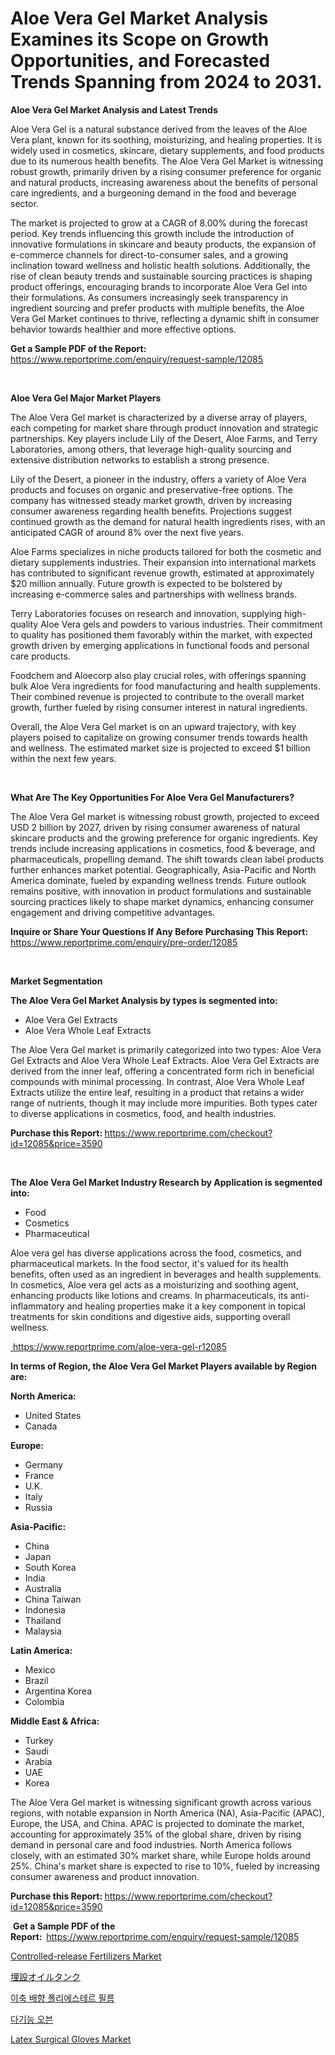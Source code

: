 <p><h1>Aloe Vera Gel Market Analysis Examines its Scope on Growth Opportunities, and Forecasted Trends Spanning from 2024 to 2031.</h1></p><p><strong>Aloe Vera Gel Market Analysis and Latest Trends</strong></p>
<p><p>Aloe Vera Gel is a natural substance derived from the leaves of the Aloe Vera plant, known for its soothing, moisturizing, and healing properties. It is widely used in cosmetics, skincare, dietary supplements, and food products due to its numerous health benefits. The Aloe Vera Gel Market is witnessing robust growth, primarily driven by a rising consumer preference for organic and natural products, increasing awareness about the benefits of personal care ingredients, and a burgeoning demand in the food and beverage sector.</p><p>The market is projected to grow at a CAGR of 8.00% during the forecast period. Key trends influencing this growth include the introduction of innovative formulations in skincare and beauty products, the expansion of e-commerce channels for direct-to-consumer sales, and a growing inclination toward wellness and holistic health solutions. Additionally, the rise of clean beauty trends and sustainable sourcing practices is shaping product offerings, encouraging brands to incorporate Aloe Vera Gel into their formulations. As consumers increasingly seek transparency in ingredient sourcing and prefer products with multiple benefits, the Aloe Vera Gel Market continues to thrive, reflecting a dynamic shift in consumer behavior towards healthier and more effective options.</p></p>
<p><strong>Get a Sample PDF of the Report:&nbsp;</strong> <a href="https://www.reportprime.com/enquiry/request-sample/12085">https://www.reportprime.com/enquiry/request-sample/12085</a></p>
<p>&nbsp;</p>
<p><strong>Aloe Vera Gel Major Market Players</strong></p>
<p><p>The Aloe Vera Gel market is characterized by a diverse array of players, each competing for market share through product innovation and strategic partnerships. Key players include Lily of the Desert, Aloe Farms, and Terry Laboratories, among others, that leverage high-quality sourcing and extensive distribution networks to establish a strong presence.</p><p>Lily of the Desert, a pioneer in the industry, offers a variety of Aloe Vera products and focuses on organic and preservative-free options. The company has witnessed steady market growth, driven by increasing consumer awareness regarding health benefits. Projections suggest continued growth as the demand for natural health ingredients rises, with an anticipated CAGR of around 8% over the next five years.</p><p>Aloe Farms specializes in niche products tailored for both the cosmetic and dietary supplements industries. Their expansion into international markets has contributed to significant revenue growth, estimated at approximately $20 million annually. Future growth is expected to be bolstered by increasing e-commerce sales and partnerships with wellness brands.</p><p>Terry Laboratories focuses on research and innovation, supplying high-quality Aloe Vera gels and powders to various industries. Their commitment to quality has positioned them favorably within the market, with expected growth driven by emerging applications in functional foods and personal care products.</p><p>Foodchem and Aloecorp also play crucial roles, with offerings spanning bulk Aloe Vera ingredients for food manufacturing and health supplements. Their combined revenue is projected to contribute to the overall market growth, further fueled by rising consumer interest in natural ingredients.</p><p>Overall, the Aloe Vera Gel market is on an upward trajectory, with key players poised to capitalize on growing consumer trends towards health and wellness. The estimated market size is projected to exceed $1 billion within the next few years.</p></p>
<p>&nbsp;</p>
<p><strong>What Are The Key Opportunities For Aloe Vera Gel Manufacturers?</strong></p>
<p><p>The Aloe Vera Gel market is witnessing robust growth, projected to exceed USD 2 billion by 2027, driven by rising consumer awareness of natural skincare products and the growing preference for organic ingredients. Key trends include increasing applications in cosmetics, food & beverage, and pharmaceuticals, propelling demand. The shift towards clean label products further enhances market potential. Geographically, Asia-Pacific and North America dominate, fueled by expanding wellness trends. Future outlook remains positive, with innovation in product formulations and sustainable sourcing practices likely to shape market dynamics, enhancing consumer engagement and driving competitive advantages.</p></p>
<p><strong>Inquire or Share Your Questions If Any Before Purchasing This Report:</strong> <a href="https://www.reportprime.com/enquiry/pre-order/12085">https://www.reportprime.com/enquiry/pre-order/12085</a></p>
<p>&nbsp;</p>
<p><strong>Market Segmentation</strong></p>
<p><strong>The Aloe Vera Gel Market Analysis by types is segmented into:</strong></p>
<p><ul><li>Aloe Vera Gel Extracts</li><li>Aloe Vera Whole Leaf Extracts</li></ul></p>
<p><p>The Aloe Vera Gel market is primarily categorized into two types: Aloe Vera Gel Extracts and Aloe Vera Whole Leaf Extracts. Aloe Vera Gel Extracts are derived from the inner leaf, offering a concentrated form rich in beneficial compounds with minimal processing. In contrast, Aloe Vera Whole Leaf Extracts utilize the entire leaf, resulting in a product that retains a wider range of nutrients, though it may include more impurities. Both types cater to diverse applications in cosmetics, food, and health industries.</p></p>
<p><strong>Purchase this Report:&nbsp;</strong><a href="https://www.reportprime.com/checkout?id=12085&price=3590">https://www.reportprime.com/checkout?id=12085&price=3590</a></p>
<p>&nbsp;</p>
<p><strong>The Aloe Vera Gel Market Industry Research by Application is segmented into:</strong></p>
<p><ul><li>Food</li><li>Cosmetics</li><li>Pharmaceutical</li></ul></p>
<p><p>Aloe vera gel has diverse applications across the food, cosmetics, and pharmaceutical markets. In the food sector, it's valued for its health benefits, often used as an ingredient in beverages and health supplements. In cosmetics, Aloe vera gel acts as a moisturizing and soothing agent, enhancing products like lotions and creams. In pharmaceuticals, its anti-inflammatory and healing properties make it a key component in topical treatments for skin conditions and digestive aids, supporting overall wellness.</p></p>
<p><a href="https://www.reportprime.com/aloe-vera-gel-r12085">&nbsp;https://www.reportprime.com/aloe-vera-gel-r12085</a></p>
<p><strong>In terms of Region, the Aloe Vera Gel Market Players available by Region are:</strong></p>
<p>
    <p> <strong> North America: </strong>
        <ul>
            <li>United States</li>
            <li>Canada</li>
        </ul>
        </p> 
    <p> <strong> Europe: </strong>
        <ul>
            <li>Germany</li>
            <li>France</li>
            <li>U.K.</li>
            <li>Italy</li>
            <li>Russia</li>
        </ul>
        </p> 
    <p> <strong> Asia-Pacific: </strong>
        <ul>
            <li>China</li>
            <li>Japan</li>
            <li>South Korea</li>
            <li>India</li>
            <li>Australia</li>
            <li>China Taiwan</li>
            <li>Indonesia</li>
            <li>Thailand</li>
            <li>Malaysia</li>
        </ul>
        </p> 
    <p> <strong> Latin America: </strong>
        <ul>
            <li>Mexico</li>
            <li>Brazil</li>
            <li>Argentina Korea</li>
            <li>Colombia</li>
        </ul>
        </p> 
    <p> <strong> Middle East & Africa: </strong>
        <ul>
            <li>Turkey</li>
            <li>Saudi</li>
            <li>Arabia</li>
            <li>UAE</li>
            <li>Korea</li>
        </ul>
    </p>
    </p>
<p><p>The Aloe Vera Gel market is witnessing significant growth across various regions, with notable expansion in North America (NA), Asia-Pacific (APAC), Europe, the USA, and China. APAC is projected to dominate the market, accounting for approximately 35% of the global share, driven by rising demand in personal care and food industries. North America follows closely, with an estimated 30% market share, while Europe holds around 25%. China's market share is expected to rise to 10%, fueled by increasing consumer awareness and product innovation.</p></p>
<p><strong>Purchase this Report: </strong><a href="https://www.reportprime.com/checkout?id=12085&price=3590">https://www.reportprime.com/checkout?id=12085&price=3590</a></p>
<p>&nbsp;<strong>Get a Sample PDF of the Report:&nbsp;&nbsp;</strong><a href="https://www.reportprime.com/enquiry/request-sample/12085">https://www.reportprime.com/enquiry/request-sample/12085</a></p>
<p><strong></strong></p>
<p><p><a href="https://issuu.com/reportprime-2/docs/controlled-release-fertilizers-mark_35e51b08f798cc">Controlled-release Fertilizers Market</a></p><p><a href="https://medium.com/@ertg45hg/2024%E5%B9%B4%E3%81%8B%E3%82%892031%E5%B9%B4%E3%81%BE%E3%81%A7%E3%81%AE%E3%83%88%E3%83%AC%E3%83%B3%E3%83%89%E3%81%8B%E3%82%89%E6%88%A6%E7%95%A5%E3%81%BE%E3%81%A7-%E4%B8%96%E7%95%8C%E3%81%AE%E5%9F%8B%E6%B2%A1%E7%9F%B3%E6%B2%B9%E3%82%BF%E3%83%B3%E3%82%AF%E5%B8%82%E5%A0%B4%E3%82%92%E3%83%8A%E3%83%93%E3%82%B2%E3%83%BC%E3%83%88%E3%81%99%E3%82%8B-87ec4b04e0e5">埋設オイルタンク</a></p><p><a href="https://medium.com/@eunicevaughan35/%EA%B8%80%EB%A1%9C%EB%B2%8C-%EB%B0%94%EC%9D%B4%EC%95%A1%EC%8B%9C%EC%96%BC-%EC%98%A4%EB%A6%AC%EC%97%94%ED%8B%B0%EB%93%9C-%ED%8F%B4%EB%A6%AC%EC%97%90%EC%8A%A4%ED%84%B0-%ED%95%84%EB%A6%84-%EC%8B%9C%EC%9E%A5-%EB%8F%99%ED%96%A5-%EB%B0%8F-%ED%98%81%EC%8B%A0-%EB%AF%B8%EB%9E%98-%EC%A7%80%ED%96%A5%EC%A0%81-%EB%B6%84%EC%84%9D-2024-2031-a577cc2f75e2">이축 배향 폴리에스테르 필름</a></p><p><a href="https://medium.com/@samiahussain82/%ED%98%81%EC%8B%A0%EC%9D%98-%EB%AF%B8%EB%9E%98-%EA%B8%80%EB%A1%9C%EB%B2%8C-%EB%8B%A4%EA%B8%B0%EB%8A%A5-%EC%98%A4%EB%B8%90-%EC%8B%9C%EC%9E%A5-%EC%84%B1%EC%9E%A5-%EB%B0%8F-%EA%B8%B0%ED%9A%8C-2024-2031-8cdc81015fa8">다기능 오븐</a></p><p><a href="https://medium.com/@tankuser238_5568/global-perspectives-on-latex-surgical-gloves-market-trends-and-forecast-2024-2031-5a6e03ed7a59">Latex Surgical Gloves Market</a></p></p>